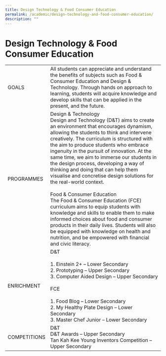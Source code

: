 ```yaml
---
title: Design Technology & Food Consumer Education
permalink: /academic/design-technology-and-food-consumer-education/
description: ""
---
```

# Design Technology & Food Consumer Education
|              |                                                                                                                                                                                                                                                                                                                                                                                                                                                                                                                                                                                                                                                                                                                                                                                                                                                             |
|--------------|-------------------------------------------------------------------------------------------------------------------------------------------------------------------------------------------------------------------------------------------------------------------------------------------------------------------------------------------------------------------------------------------------------------------------------------------------------------------------------------------------------------------------------------------------------------------------------------------------------------------------------------------------------------------------------------------------------------------------------------------------------------------------------------------------------------------------------------------------------------|
| GOALS        | All students can appreciate and understand the benefits of subjects such as Food & Consumer Education and Design & Technology. Through hands on approach to learning, students will acquire knowledge and develop skills that can be applied in the present, and the future.                                                                                                                                                                                                                                                                                                                                                                                                                                                                                                                                                                                |
| PROGRAMMES   | Design & Technology<br>Design and Technology (D&T) aims to create an environment that encourages dynamism, allowing the students to think and intervene creatively. The curriculum is structured with the aim to produce students who embrace ingenuity in the pursuit of innovation. At the same time, we aim to immerse our students in the design process, developing a way of thinking and doing that can help them visualise and concretise design solutions for the real-world context.<br><br>Food & Consumer Education<br>The Food & Consumer Education (FCE) curriculum aims to equip students with knowledge and skills to enable them to make informed choices about food and consumer products in their daily lives. Students will also be equipped with knowledge on health and nutrition, and be empowered with financial and civic literacy. |
| ENRICHMENT   | D&T<br><br>1. Einstein 2+ – Lower Secondary<br>2. Prototyping – Upper Secondary<br>3. Computer Aided Design – Upper Secondary<br><br>FCE<br><br>1. Food Blog – Lower Secondary<br>2. My Healthy Plate Design – Lower Secondary<br>3. Master Chef Junior – Lower Secondary                |
| COMPETITIONS | D&T<br>D&T Awards – Upper Secondary<br>Tan Kah Kee Young Inventors Competition – Upper Secondary                                      |